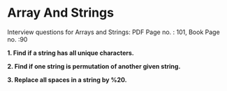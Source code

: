 # Array And Strings

Interview questions for Arrays and Strings: PDF Page no. : 101, Book Page no. :90

**1. Find if a string has all unique characters.**

**2. Find if one string is permutation of another given string.** 

**3. Replace all spaces in a string by %20.**
